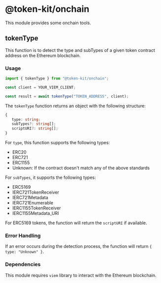# @token-kit/onchain

This module provides some onchain tools.

## tokenType

This function is to detect the type and subTypes of a given token contract address on the Ethereum blockchain.

### Usage

```typescript
import { tokenType } from "@token-kit/onchain";

const client = YOUR_VIEM_CLIENT;

const result = await tokenType("TOKEN_ADDRESS", client);
```

The `tokenType` function returns an object with the following structure:

```typescript
{
   type: string;
   subTypes?: string[];
   scriptURI?: string[];
}
```

For `type`, this function supports the following types:

- ERC20
- ERC721
- ERC1155
- Unknown: If the contract doesn't match any of the above standards

For `subTypes`, it supports the following types:

- ERC5169
- IERC721TokenReceiver
- IERC721Metadata
- IERC721Enumerable
- IERC1155TokenReceiver
- IERC1155Metadata_URI

For ERC5169 tokens, the function will return the `scriptURI` if available.

### Error Handling

If an error occurs during the detection process, the function will return `{ type: "Unknown" }`.

### Dependencies

This module requires `viem` library to interact with the Ethereum blockchain.
